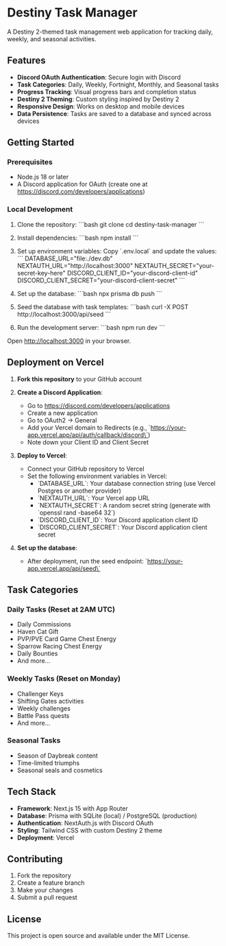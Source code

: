 # Destiny Task Manager

A Destiny 2-themed task management web application for tracking daily, weekly, and seasonal activities.

## Features

- **Discord OAuth Authentication**: Secure login with Discord
- **Task Categories**: Daily, Weekly, Fortnight, Monthly, and Seasonal tasks
- **Progress Tracking**: Visual progress bars and completion status
- **Destiny 2 Theming**: Custom styling inspired by Destiny 2
- **Responsive Design**: Works on desktop and mobile devices
- **Data Persistence**: Tasks are saved to a database and synced across devices

## Getting Started

### Prerequisites

- Node.js 18 or later
- A Discord application for OAuth (create one at https://discord.com/developers/applications)

### Local Development

1. Clone the repository:
\`\`\`bash
git clone <your-repo-url>
cd destiny-task-manager
\`\`\`

2. Install dependencies:
\`\`\`bash
npm install
\`\`\`

3. Set up environment variables:
Copy \`.env.local\` and update the values:
\`\`\`
DATABASE_URL="file:./dev.db"
NEXTAUTH_URL="http://localhost:3000"
NEXTAUTH_SECRET="your-secret-key-here"
DISCORD_CLIENT_ID="your-discord-client-id"
DISCORD_CLIENT_SECRET="your-discord-client-secret"
\`\`\`

4. Set up the database:
\`\`\`bash
npx prisma db push
\`\`\`

5. Seed the database with task templates:
\`\`\`bash
curl -X POST http://localhost:3000/api/seed
\`\`\`

6. Run the development server:
\`\`\`bash
npm run dev
\`\`\`

Open [http://localhost:3000](http://localhost:3000) in your browser.

## Deployment on Vercel

1. **Fork this repository** to your GitHub account

2. **Create a Discord Application**:
   - Go to https://discord.com/developers/applications
   - Create a new application
   - Go to OAuth2 → General
   - Add your Vercel domain to Redirects (e.g., \`https://your-app.vercel.app/api/auth/callback/discord\`)
   - Note down your Client ID and Client Secret

3. **Deploy to Vercel**:
   - Connect your GitHub repository to Vercel
   - Set the following environment variables in Vercel:
     - \`DATABASE_URL\`: Your database connection string (use Vercel Postgres or another provider)
     - \`NEXTAUTH_URL\`: Your Vercel app URL
     - \`NEXTAUTH_SECRET\`: A random secret string (generate with \`openssl rand -base64 32\`)
     - \`DISCORD_CLIENT_ID\`: Your Discord application client ID
     - \`DISCORD_CLIENT_SECRET\`: Your Discord application client secret

4. **Set up the database**:
   - After deployment, run the seed endpoint: \`https://your-app.vercel.app/api/seed\`

## Task Categories

### Daily Tasks (Reset at 2AM UTC)
- Daily Commissions
- Haven Cat Gift
- PVP/PVE Card Game Chest Energy
- Sparrow Racing Chest Energy
- Daily Bounties
- And more...

### Weekly Tasks (Reset on Monday)
- Challenger Keys
- Shifting Gates activities
- Weekly challenges
- Battle Pass quests
- And more...

### Seasonal Tasks
- Season of Daybreak content
- Time-limited triumphs
- Seasonal seals and cosmetics

## Tech Stack

- **Framework**: Next.js 15 with App Router
- **Database**: Prisma with SQLite (local) / PostgreSQL (production)
- **Authentication**: NextAuth.js with Discord OAuth
- **Styling**: Tailwind CSS with custom Destiny 2 theme
- **Deployment**: Vercel

## Contributing

1. Fork the repository
2. Create a feature branch
3. Make your changes
4. Submit a pull request

## License

This project is open source and available under the MIT License.